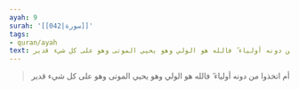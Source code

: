 ```yaml
---
ayah: 9
surah: '[[042|سورة]]'
tags:
- quran/ayah
text: أم اتخذوا من دونه أولياء ۖ فالله هو الولي وهو يحيي الموتى وهو على كل شيء قدير
---
```

> أم اتخذوا من دونه أولياء ۖ فالله هو الولي وهو يحيي الموتى وهو على كل شيء قدير
